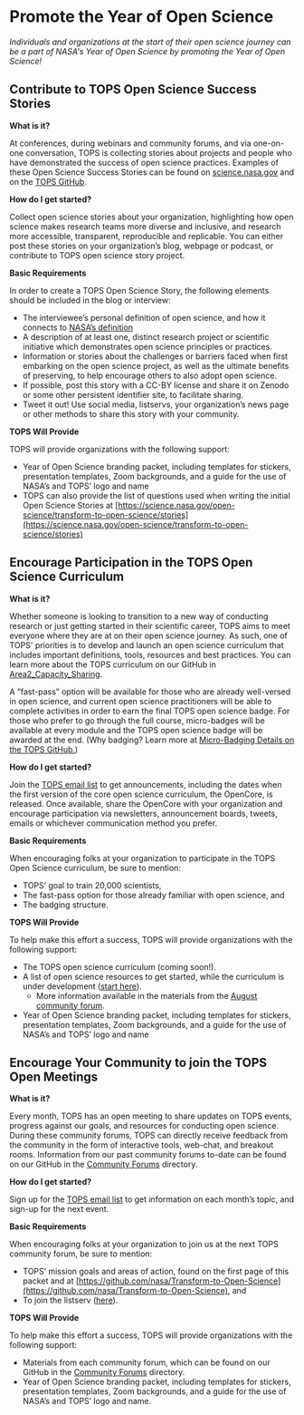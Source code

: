 # Promote the Year of Open Science
*Individuals and organizations at the start of their open science journey can be a part of NASA's Year of Open Science by promoting the Year of Open Science!*

## Contribute to TOPS Open Science Success Stories

**What is it?**

At conferences, during webinars and community forums, and via one-on-one conversation, TOPS is collecting stories about projects and people who have demonstrated the success of open science practices. Examples of these Open Science Success Stories can be found on [science.nasa.gov](https://science.nasa.gov/open-science/transform-to-open-science/stories) and on the [TOPS GitHub](https://github.com/nasa/Transform-to-Open-Science). 

**How do I get started?**

Collect open science stories about your organization, highlighting how open science makes research teams more diverse and inclusive, and research more accessible, transparent, reproducible and replicable. You can either post these stories on your organization’s blog, webpage or podcast, or contribute to TOPS open science story project.   

**Basic Requirements**

In order to create a TOPS Open Science Story, the following elements should be included in the blog or interview:
* The interviewee’s personal definition of open science, and how it connects to [NASA’s definition](https://github.com/nasa/Transform-to-Open-Science/blob/main/docs/Area4_Moving_To_Openness/Open_Science.md) 
* A description of at least one, distinct research project or scientific initiative which demonstrates open science principles or practices. 
* Information or stories about the challenges or barriers faced when first embarking on the open science project, as well as the ultimate benefits of preserving, to help encourage others to also adopt open science. 
* If possible, post this story with a CC-BY license and share it on Zenodo or some other persistent identifier site, to facilitate sharing.
* Tweet it out! Use social media, listservs, your organization’s news page or other methods to share this story with your community.  

**TOPS Will Provide**

TOPS will provide organizations with the following support:
* Year of Open Science branding packet, including templates for stickers, presentation templates, Zoom backgrounds, and a guide for the use of NASA’s and TOPS’ logo and name
* TOPS can also provide the list of questions used when writing the initial Open Science Stories at [https://science.nasa.gov/open-science/transform-to-open-science/stories](https://science.nasa.gov/open-science/transform-to-open-science/stories) 


## Encourage Participation in the TOPS Open Science Curriculum

**What is it?**

Whether someone is looking to transition to a new way of conducting research or just getting started in their scientific career, TOPS aims to meet everyone where they are at on their open science journey. As such, one of TOPS' priorities is to develop and launch an open science curriculum that includes important definitions, tools, resources and best practices. You can learn more about the TOPS curriculum on our GitHub in [Area2_Capacity_Sharing](https://github.com/nasa/Transform-to-Open-Science/tree/main/docs/Area2_Capacity_Sharing). 

A “fast-pass” option will be available for those who are already well-versed in open science, and current open science practitioners will be able to complete activities in order to earn the final TOPS open science badge. For those who prefer to go through the full course, micro-badges will be available at every module and the TOPS open science badge will be awarded at the end. (Why badging? Learn more at [Micro-Badging Details on the TOPS GitHub.](https://github.com/nasa/Transform-to-Open-Science/blob/main/docs/Area3_Incentives/micro-badging_details.md)) 

**How do I get started?**

Join the [TOPS email list](https://docs.google.com/forms/d/e/1FAIpQLSeb_6PdbaPYFcVwXWgMJ053Q_pF2rW2YOu51Qmrh5nWaRYc7Q/viewform) to get announcements, including the dates when the first version of the core open science curriculum, the OpenCore, is released. Once available, share the OpenCore with your organization and encourage participation via newsletters, announcement boards, tweets, emails or whichever communication method you prefer. 

**Basic Requirements**

When encouraging folks at your organization to participate in the TOPS Open Science curriculum, be sure to mention:
* TOPS’ goal to train 20,000 scientists, 
* The fast-pass option for those already familiar with open science, and 
* The badging structure. 

**TOPS Will Provide**

To help make this effort a success, TOPS will provide organizations with the following support:
* The TOPS open science curriculum (coming soon!). 
* A list of open science resources to get started, while the curriculum is under development ([start here](https://github.com/nasa/Transform-to-Open-Science/blob/main/docs/Area2_Capacity_Sharing/OpenCore/open_science_ethos_module.md)).  
    * More information available in the materials from the [August community forum](https://github.com/nasa/Transform-to-Open-Science/blob/main/docs/Area1_Engagement/Community_Forums/20220811_community_forum.md). 
* Year of Open Science branding packet, including templates for stickers, presentation templates, Zoom backgrounds, and a guide for the use of NASA’s and TOPS’ logo and name


## Encourage Your Community to join the TOPS Open Meetings

**What is it?**

Every month, TOPS has an open meeting to share updates on TOPS events, progress against our goals, and resources for conducting open science. During these community forums, TOPS can directly receive feedback from the community in the form of interactive tools, web-chat, and breakout rooms. Information from our past community forums to-date can be found on our GitHub in the [Community Forums](https://github.com/nasa/Transform-to-Open-Science/tree/main/docs/Area1_Engagement/Community_Forums) directory. 

**How do I get started?**

Sign up for the [TOPS email list](https://docs.google.com/forms/d/e/1FAIpQLSeb_6PdbaPYFcVwXWgMJ053Q_pF2rW2YOu51Qmrh5nWaRYc7Q/viewform) to get information on each month’s topic, and sign-up for the next event. 

**Basic Requirements**

When encouraging folks at your organization to join us at the next TOPS community forum, be sure to mention:
* TOPS’ mission goals and areas of action, found on the first page of this packet and at [https://github.com/nasa/Transform-to-Open-Science](https://github.com/nasa/Transform-to-Open-Science), and 
* To join the listserv ([here](https://docs.google.com/forms/d/e/1FAIpQLSeb_6PdbaPYFcVwXWgMJ053Q_pF2rW2YOu51Qmrh5nWaRYc7Q/viewform)).

**TOPS Will Provide**

To help make this effort a success, TOPS will provide organizations with the following support:
* Materials from each community forum, which can be found on our GitHub in the [Community Forums](https://github.com/nasa/Transform-to-Open-Science/tree/main/docs/Area1_Engagement/Community_Forums) directory. 
* Year of Open Science branding packet, including templates for stickers, presentation templates, Zoom backgrounds, and a guide for the use of NASA’s and TOPS’ logo and name.
